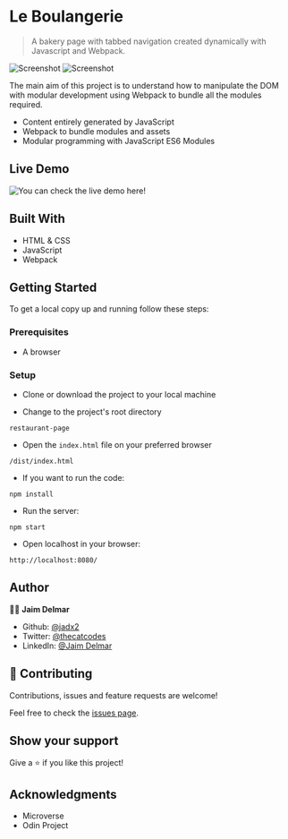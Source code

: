 # Le Boulangerie

> A bakery page with tabbed navigation created dynamically with Javascript and Webpack.

![Screenshot](./src/images/capture1.png)
![Screenshot](./src/images/capture2.png)

The main aim of this project is to understand how to manipulate the DOM with modular development using Webpack to bundle all the modules required.

- Content entirely generated by JavaScript
- Webpack to bundle modules and assets
- Modular programming with JavaScript ES6 Modules

## Live Demo

![You can check the live demo here!](https://jadx2.github.io/restaurant-page/)

## Built With

- HTML & CSS
- JavaScript
- Webpack

## Getting Started

To get a local copy up and running follow these steps:

### Prerequisites

- A browser

### Setup

- Clone or download the project to your local machine

- Change to the project's root directory

```
restaurant-page
```

- Open the `index.html` file on your preferred browser

```
/dist/index.html
```

- If you want to run the code:

```
npm install
```

- Run the server:

```
npm start
```

- Open localhost in your browser:

```
http://localhost:8080/
```

## Author

👨‍💻 **Jaim Delmar**

- Github: [@jadx2](https://github.com/jadx2/)
- Twitter: [@thecatcodes](https://twitter.com/thecatcodes)
- LinkedIn: [@Jaim Delmar](https://www.linkedin.com/in/jaimdelmar/)

## 🤝 Contributing

Contributions, issues and feature requests are welcome!

Feel free to check the [issues page](https://github.com/jadx2/restaurant-page/issues).

## Show your support

Give a ⭐️ if you like this project!

## Acknowledgments

- Microverse
- Odin Project
